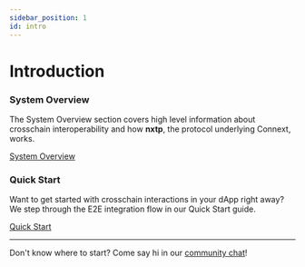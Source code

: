 ```yaml
---
sidebar_position: 1
id: intro
---
```


# Introduction 

### System Overview

The System Overview section covers high level information about crosschain interoperability and how **nxtp**, the protocol underlying Connext, works.

[System Overview](./SystemOverview/intro)
### Quick Start

Want to get started with crosschain interactions in your dApp right away? We step through the E2E integration flow in our Quick Start guide.

[Quick Start](./QuickStart/testing-against-testnet)

---

Don't know where to start? Come say hi in our [community chat](https://chat.connext.network)!
